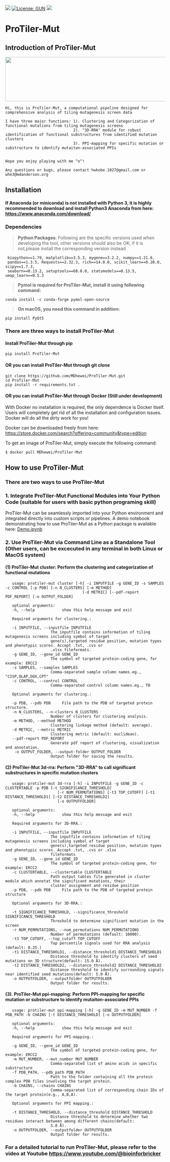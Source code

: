 [![](https://img.shields.io/badge/Pypi-v0.1.0-519dd9.svg)](https://pypi.org/project/protiler-mut/)
[![License: GUN](https://img.shields.io/badge/License-GUN-yellow.svg)](https://github.com/MDhewei/MOFF/blob/master/LICENSE)
![](https://img.shields.io/badge/language-python-orange.svg)

# ProTiler-Mut

## Introduction of ProTiler-Mut 
<div align="left"><img src="StaticFiles/ProTiler-Mut_logo.png"  height="140" width="1000"></div>
                                     

    Hi, this is ProTiler-Mut, a computational pipeline designed for comprehensive analysis of tiling mutagenesis screen data
    
    I have three major functions: 1). Clustering and Categorization of functional mutations from tiling mutagenesis screens
                                  2). "3D-RRA" module for robust identification of functional substructures from identified mutation clusters
                                  3). PPI-mapping for specific mutation or substructure to identify mutaiton-associated PPIs
    
    
    Hope you enjoy playing with me ^o^!
                                     
    Any questions or bugs, please contact hwkobe.1027@gmail.com or whe3@mdanderson.org
                                     

## Installation

#### If Anaconda (or miniconda) is not installed with Python 3, it is highly recommended to download and install Python3 Anaconda from here: https://www.anaconda.com/download/

### Dependencies

> **Python Packages**:
> Following are the specific versions used when developing the tool, other versions should also be OK,
> if it is not,please install the corresponding version instead

     biopython==1.79, matplotlib==3.5.3, mygene==3.2.2, numpy==1.21.6, 
     pandas==1.3.5, Requests==2.32.3, rich==14.0.0, scikit_learn==0.20.0, scipy==1.7.3, 
     seaborn==0.13.2, setuptools==68.0.0, statsmodels==0.13.5, umap_learn==0.5.3

> **Pymol is required for ProTiler-Mut, install it using following command:**
```console   
conda install -c conda-forge pymol-open-source
```
> **On macOS, you need this command in addition:**
```console  
pip install PyQt5
```

### There are three ways to install ProTiler-Mut
#### Install ProTiler-Mut through pip
 ```console     
 pip install ProTiler-Mut
 ```
    
#### OR you can install ProTiler-Mut through git clone
```console   
git clone https://github.com/MDhewei/ProTiler-Mut.git
cd ProTiler-Mut
pip install -r requirements.txt .
```

#### OR you can install ProTiler-Mut through Docker (Still under development)
With Docker no installation is required, the only dependence is Docker itself. Users will completely get rid of all the installation and configuration issues. Docker will do all the dirty work for you!

Docker can be downloaded freely from here: https://store.docker.com/search?offering=community&type=edition

To get an image of ProTiler-Mut, simply execute the following command:
```console   
$ docker pull MDhewei/ProTiler-Mut
 ```

## How to use ProTiler-Mut
### There are two ways to use ProTiler-Mut

### 1. Integrate ProTiler-Mut Functional Modules into Your Python Code (suitable for users with basic python programing skill)
ProTiler-Mut can be seamlessly imported into your Python environment and integrated directly into custom scripts or pipelines.
A demo notebook demonstrating how to use ProTiler-Mut as a Python package is available here: [Demo.ipynb](https://github.com/MDhewei/ProTiler-Mut/blob/main/Demo.ipynb)

### 2. Use ProTiler-Mut via Command Line as a Standalone Tool (Other users, can be excecuted in any terminal in both Linux or MacOS system)
#### (1) ProTiler-Mut cluster: Perform the clustering and categorization of functional mutations

       usage: protiler-mut cluster [-h] -i INPUTFILE -g GENE_ID -s SAMPLES -c CONTROL [-p PDB] [-n N_CLUSTERS] [-m METHOD]
                                      [-d METRIC] [--pdf-report PDF_REPORT] [-o OUTPUT_FOLDER]

       optional arguments:
       -h, --help            show this help message and exit

       Required arguments for clustering.:

       -i INPUTFILE, --inputfile INPUTFILE
                        The inputfile contains information of tiling mutagenesis screens including symbol of target
                        gene(s),targeted residue position, mutation types and phenotypic scores. Accept .txt, .cvs or
                        .xlsx fileformats. 
       -g GENE_ID, --gene_id GENE_ID
                        The symbol of targeted protein-coding gene, for example: ERCC2
       -s SAMPLES, --samples SAMPLES
                        Comma-separated sample column names.eg., "CISP,OLAP,DOX,CPT"
       -c CONTROL, --control CONTROL
                        Comma-separated control column names.eg., T0

       Optional arguments for clustering.:

       -p PDB, --pdb PDB     File path to the PDB of targeted protein structure.
       -n N_CLUSTERS, --n-clusters N_CLUSTERS
                        Number of clusters for clustering analysis.
       -m METHOD, --method METHOD
                        Clustering linkage method (default: average).
       -d METRIC, --metric METRIC
                        Clustering metric (default: euclidean).
       --pdf-report PDF_REPORT
                        Generate pdf report of clustering, visualization and annotation.
        -o OUTPUT_FOLDER, --output-folder OUTPUT_FOLDER
                        Output folder for saving the results.

#### (2) ProTiler-Mut 3d-rra: Perform "3D-RRA" to call significant substructures in specific mutation clusters

       usage: protiler-mut 3d-rra [-h] -i INPUTFILE -g GENE_ID -c CLUSTERTABLE -p PDB [-t SIGNIFICANCE_THRESHOLD]
                           [-r NUM_PERMUTATIONS] [-t3 TOP_CUTOFF] [-t1 DISTANCE_THRESHOLD1] [-t2 DISTANCE_THRESHOLD2]
                           [-o OUTPUTFOLDER]

       optional arguments:
       -h, --help            show this help message and exit

       Required arguments for 3D-RRA.:

       -i INPUTFILE, --inputfile INPUTFILE
                        The inputfile contains information of tiling mutagenesis screens including symbol of target
                        gene(s),targeted residue position, mutation types and phenotypic scores. Accept .txt, .cvs or .xlsx
                        fileformats
       -g GENE_ID, --gene_id GENE_ID
                        The symbol of targeted protein-coding gene, for example: ERCC2
       -c CLUSTERTABLE, --clustertable CLUSTERTABLE
                        Path output tables file generated in cluster module which annotat the significant mutations, their
                        cluster assignment and residue position
       -p PDB, --pdb PDB     File path to the PDB of targeted protein structure

       Optional arguments for 3D-RRA.:

       -t SIGNIFICANCE_THRESHOLD, --significance_threshold SIGNIFICANCE_THRESHOLD
                        Threshold to determine significant mutation in the screen
       -r NUM_PERMUTATIONS, --num_permutations NUM_PERMUTATIONS
                        Number of permutations (default: 10000).
       -t3 TOP_CUTOFF, --top_cutoff TOP_CUTOFF
                        Top percentile signals used for RRA analysis (default: 0.25.)
       -t1 DISTANCE_THRESHOLD1, --distance_threshold1 DISTANCE_THRESHOLD1
                        Distance threshold to identify clusters of seed mutations on 3D structure(default: 15.0 Å).
       -t2 DISTANCE_THRESHOLD2, --distance_threshold2 DISTANCE_THRESHOLD2
                        Distance threshold to identify surrounding signals near identified seed mutations(default: 5.0 Å).
       -o OUTPUTFOLDER, --outputfolder OUTPUTFOLDER
                        Output folder for results.

 #### (3). ProTiler-Mut ppi-mapping: Perform PPI-mapping for specific mutation or substructure to identify mutaiton-associated PPIs
       usage: protiler-mut ppi-mapping [-h] -g GENE_ID -m MUT_NUMBER -f PDB_PATH -b CHAINS [-t DISTANCE_THRESHOLD] [-o OUTPUTFOLDER]

       optional arguments:
       -h, --help            show this help message and exit

       Required arguments for PPI-mapping.:

       -g GENE_ID, --gene_id GENE_ID
                        The symbol of targeted protein-coding gene, for example: ERCC2
       -m MUT_NUMBER, --mut_number MUT_NUMBER
                        Comma-separated list of amino acids in specific substructure
       -f PDB_PATH, --pdb_path PDB_PATH
                        Path to the folder containing all the protein complex PDB files involving the target protein.
       -b CHAINS, --chains CHAINS
                        Comma-separated list of corresponding chain IDs of the target protein(e.g., A,B,A).

       Optional arguments for PPI mapping.:

       -t DISTANCE_THRESHOLD, --distance_threshold DISTANCE_THRESHOLD
                        Distance threshold to determine whether two residues interact between among different chains(default:
                        5.0 Å).
       -o OUTPUTFOLDER, --outputfolder OUTPUTFOLDER
                        Output folder for results.
       
              

 ### For a detailed tutorial to run ProTiler-Mut, please refer to the video at Youtube https://www.youtube.com/@bioinforbricker  

 

